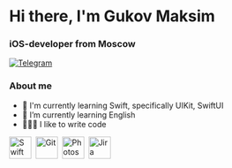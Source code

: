 <div id="header">
 <h1>Hi there, I'm Gukov Maksim</h1>
 <h3>iOS-developer from Moscow</h3>
</div>

<div id="socials">
 <a href="https://t.me/maksimgurkov">
  <img src="https://img.shields.io/badge/Telegram-blue?style=for-the-badge&logo=telegram&logoColor=white" alt="Telegram"/>
 </a>
</div>

### About me
- 🧠 I'm currently learning Swift, specifically UIKit, SwiftUI
- 📖 I’m currently learning English
- 👨🏻‍💻 I like to write code

<img src="https://cdn.jsdelivr.net/gh/devicons/devicon/icons/swift/swift-original.svg" title="Swift" width="40" height="40"/>&nbsp;
<img src="https://cdn.jsdelivr.net/gh/devicons/devicon/icons/git/git-plain.svg" title="Git" width="40" height="40"/>&nbsp;
<img src="https://cdn.jsdelivr.net/gh/devicons/devicon/icons/photoshop/photoshop-line.svg" title="Photoshop" width="40" height="40"/>&nbsp;
<img src="https://cdn.jsdelivr.net/gh/devicons/devicon/icons/jira/jira-original.svg" title="Jira" width="40" height="40"/>&nbsp;
